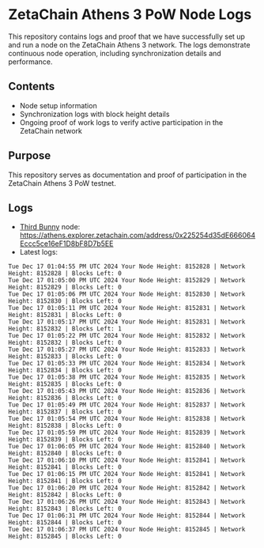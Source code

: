 # ZetaChain Athens 3 PoW Node Logs
This repository contains logs and proof that we have successfully set up and run a node on the ZetaChain Athens 3 network. The logs demonstrate continuous node operation, including synchronization details and performance.

## Contents
- Node setup information
- Synchronization logs with block height details
- Ongoing proof of work logs to verify active participation in the ZetaChain network

## Purpose
This repository serves as documentation and proof of participation in the ZetaChain Athens 3 PoW testnet.

## Logs

- [Third Bunny](https://thirdbunny.xyz/) node: https://athens.explorer.zetachain.com/address/0x225254d35dE666064Eccc5ce16eF1D8bF8D7b5EE
- Latest logs:
```
Tue Dec 17 01:04:55 PM UTC 2024 Your Node Height: 8152828 | Network Height: 8152828 | Blocks Left: 0
Tue Dec 17 01:05:00 PM UTC 2024 Your Node Height: 8152829 | Network Height: 8152829 | Blocks Left: 0
Tue Dec 17 01:05:06 PM UTC 2024 Your Node Height: 8152830 | Network Height: 8152830 | Blocks Left: 0
Tue Dec 17 01:05:11 PM UTC 2024 Your Node Height: 8152831 | Network Height: 8152831 | Blocks Left: 0
Tue Dec 17 01:05:17 PM UTC 2024 Your Node Height: 8152831 | Network Height: 8152832 | Blocks Left: 1
Tue Dec 17 01:05:22 PM UTC 2024 Your Node Height: 8152832 | Network Height: 8152832 | Blocks Left: 0
Tue Dec 17 01:05:27 PM UTC 2024 Your Node Height: 8152833 | Network Height: 8152833 | Blocks Left: 0
Tue Dec 17 01:05:33 PM UTC 2024 Your Node Height: 8152834 | Network Height: 8152834 | Blocks Left: 0
Tue Dec 17 01:05:38 PM UTC 2024 Your Node Height: 8152835 | Network Height: 8152835 | Blocks Left: 0
Tue Dec 17 01:05:43 PM UTC 2024 Your Node Height: 8152836 | Network Height: 8152836 | Blocks Left: 0
Tue Dec 17 01:05:49 PM UTC 2024 Your Node Height: 8152837 | Network Height: 8152837 | Blocks Left: 0
Tue Dec 17 01:05:54 PM UTC 2024 Your Node Height: 8152838 | Network Height: 8152838 | Blocks Left: 0
Tue Dec 17 01:05:59 PM UTC 2024 Your Node Height: 8152839 | Network Height: 8152839 | Blocks Left: 0
Tue Dec 17 01:06:05 PM UTC 2024 Your Node Height: 8152840 | Network Height: 8152840 | Blocks Left: 0
Tue Dec 17 01:06:10 PM UTC 2024 Your Node Height: 8152841 | Network Height: 8152841 | Blocks Left: 0
Tue Dec 17 01:06:15 PM UTC 2024 Your Node Height: 8152841 | Network Height: 8152841 | Blocks Left: 0
Tue Dec 17 01:06:20 PM UTC 2024 Your Node Height: 8152842 | Network Height: 8152842 | Blocks Left: 0
Tue Dec 17 01:06:26 PM UTC 2024 Your Node Height: 8152843 | Network Height: 8152843 | Blocks Left: 0
Tue Dec 17 01:06:31 PM UTC 2024 Your Node Height: 8152844 | Network Height: 8152844 | Blocks Left: 0
Tue Dec 17 01:06:37 PM UTC 2024 Your Node Height: 8152845 | Network Height: 8152845 | Blocks Left: 0
```
